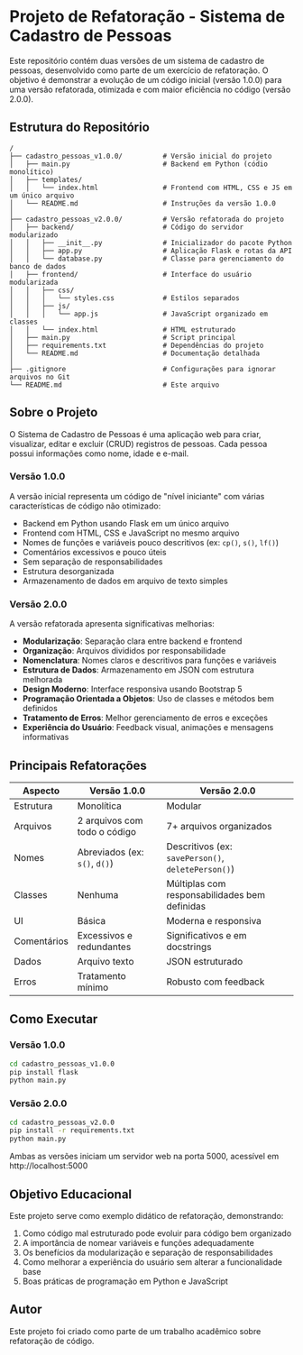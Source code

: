 # Projeto de Refatoração - Sistema de Cadastro de Pessoas

Este repositório contém duas versões de um sistema de cadastro de pessoas, desenvolvido como parte de um exercício de refatoração. O objetivo é demonstrar a evolução de um código inicial (versão 1.0.0) para uma versão refatorada, otimizada e com maior eficiência no código (versão 2.0.0).

## Estrutura do Repositório

```
/
├── cadastro_pessoas_v1.0.0/          # Versão inicial do projeto
│   ├── main.py                       # Backend em Python (códio monolítico)
│   ├── templates/
│   │   └── index.html                # Frontend com HTML, CSS e JS em um único arquivo
│   └── README.md                     # Instruções da versão 1.0.0
│
├── cadastro_pessoas_v2.0.0/          # Versão refatorada do projeto
│   ├── backend/                      # Código do servidor modularizado
│   │   ├── __init__.py               # Inicializador do pacote Python
│   │   ├── app.py                    # Aplicação Flask e rotas da API
│   │   └── database.py               # Classe para gerenciamento do banco de dados
│   ├── frontend/                     # Interface do usuário modularizada
│   │   ├── css/
│   │   │   └── styles.css            # Estilos separados
│   │   ├── js/
│   │   │   └── app.js                # JavaScript organizado em classes
│   │   └── index.html                # HTML estruturado
│   ├── main.py                       # Script principal
│   ├── requirements.txt              # Dependências do projeto
│   └── README.md                     # Documentação detalhada
│
├── .gitignore                        # Configurações para ignorar arquivos no Git
└── README.md                         # Este arquivo
```

## Sobre o Projeto

O Sistema de Cadastro de Pessoas é uma aplicação web para criar, visualizar, editar e excluir (CRUD) registros de pessoas. Cada pessoa possui informações como nome, idade e e-mail.

### Versão 1.0.0

A versão inicial representa um código de "nível iniciante" com várias características de código não otimizado:

- Backend em Python usando Flask em um único arquivo
- Frontend com HTML, CSS e JavaScript no mesmo arquivo
- Nomes de funções e variáveis pouco descritivos (ex: `cp()`, `s()`, `lf()`)
- Comentários excessivos e pouco úteis
- Sem separação de responsabilidades
- Estrutura desorganizada
- Armazenamento de dados em arquivo de texto simples

### Versão 2.0.0

A versão refatorada apresenta significativas melhorias:

- **Modularização**: Separação clara entre backend e frontend
- **Organização**: Arquivos divididos por responsabilidade
- **Nomenclatura**: Nomes claros e descritivos para funções e variáveis
- **Estrutura de Dados**: Armazenamento em JSON com estrutura melhorada
- **Design Moderno**: Interface responsiva usando Bootstrap 5
- **Programação Orientada a Objetos**: Uso de classes e métodos bem definidos
- **Tratamento de Erros**: Melhor gerenciamento de erros e exceções
- **Experiência do Usuário**: Feedback visual, animações e mensagens informativas

## Principais Refatorações

| Aspecto | Versão 1.0.0 | Versão 2.0.0 |
|---------|------------|------------|
| Estrutura | Monolítica | Modular |
| Arquivos | 2 arquivos com todo o código | 7+ arquivos organizados |
| Nomes | Abreviados (ex: `s()`, `d()`) | Descritivos (ex: `savePerson()`, `deletePerson()`) |
| Classes | Nenhuma | Múltiplas com responsabilidades bem definidas |
| UI | Básica | Moderna e responsiva |
| Comentários | Excessivos e redundantes | Significativos e em docstrings |
| Dados | Arquivo texto | JSON estruturado |
| Erros | Tratamento mínimo | Robusto com feedback |

## Como Executar

### Versão 1.0.0

```bash
cd cadastro_pessoas_v1.0.0
pip install flask
python main.py
```

### Versão 2.0.0

```bash
cd cadastro_pessoas_v2.0.0
pip install -r requirements.txt
python main.py
```

Ambas as versões iniciam um servidor web na porta 5000, acessível em http://localhost:5000

## Objetivo Educacional

Este projeto serve como exemplo didático de refatoração, demonstrando:

1. Como código mal estruturado pode evoluir para código bem organizado
2. A importância de nomear variáveis e funções adequadamente
3. Os benefícios da modularização e separação de responsabilidades
4. Como melhorar a experiência do usuário sem alterar a funcionalidade base
5. Boas práticas de programação em Python e JavaScript

## Autor

Este projeto foi criado como parte de um trabalho acadêmico sobre refatoração de código.
